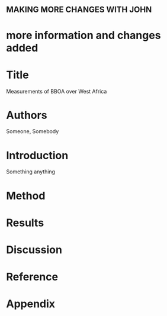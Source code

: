 
## MAKING MORE CHANGES	WITH JOHN

# more information and changes added
# Title
Measurements of BBOA over West Africa

# Authors
Someone, Somebody

# Introduction
Something anything

# Method

# Results

# Discussion

# Reference

# Appendix
